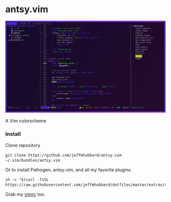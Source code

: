 # antsy.vim

![antsy](antsy.png)

A Vim colorscheme

### Install

Clone repository
```
git clone https://github.com/jeffmhubbard/antsy.vim ~/.vim/bundles/antsy.vim
```

Or to install Pathogen, antsy.vim, and all my favorite plugins.
```
sh -c "$(curl -fsSL https://raw.githubusercontent.com/jeffmhubbard/dotfiles/master/extras/vim_setup.sh)"
```

Grab my [vimrc](https://raw.githubusercontent.com/jeffmhubbard/dotfiles/master/src/.vim/vimrc) too.

